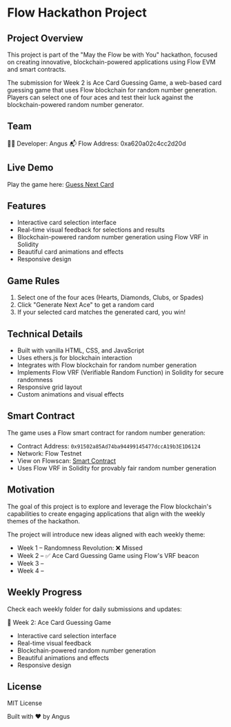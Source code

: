 # Flow Hackathon Project

## Project Overview
This project is part of the "May the Flow be with You" hackathon, focused on creating innovative, blockchain-powered applications using Flow EVM and smart contracts.

The submission for Week 2 is Ace Card Guessing Game, a web-based card guessing game that uses Flow blockchain for random number generation. Players can select one of four aces and test their luck against the blockchain-powered random number generator.

## Team
👨‍💻 Developer: Angus
📬 Flow Address: 0xa620a02c4cc2d20d

## Live Demo
Play the game here: [Guess Next Card](https://may-the-flow-be-with-you-frontend-leaderboard.vercel.app/)

## Features
- Interactive card selection interface
- Real-time visual feedback for selections and results
- Blockchain-powered random number generation using Flow VRF in Solidity
- Beautiful card animations and effects
- Responsive design

## Game Rules
1. Select one of the four aces (Hearts, Diamonds, Clubs, or Spades)
2. Click "Generate Next Ace" to get a random card
3. If your selected card matches the generated card, you win!

## Technical Details
- Built with vanilla HTML, CSS, and JavaScript
- Uses ethers.js for blockchain interaction
- Integrates with Flow blockchain for random number generation
- Implements Flow VRF (Verifiable Random Function) in Solidity for secure randomness
- Responsive grid layout
- Custom animations and visual effects

## Smart Contract
The game uses a Flow smart contract for random number generation:
- Contract Address: `0x91502a85Ad74ba94499145477dccA19b3E1D6124`
- Network: Flow Testnet
- View on Flowscan: [Smart Contract](https://evm-testnet.flowscan.io/address/0x91502a85Ad74ba94499145477dccA19b3E1D6124?tab=contract_source_code)
- Uses Flow VRF in Solidity for provably fair random number generation

## Motivation
The goal of this project is to explore and leverage the Flow blockchain's capabilities to create engaging applications that align with the weekly themes of the hackathon.

The project will introduce new ideas aligned with each weekly theme:

- Week 1 – Randomness Revolution: ❌ Missed
- Week 2 – ✅ Ace Card Guessing Game using Flow's VRF beacon
- Week 3 –
- Week 4 –

## Weekly Progress
Check each weekly folder for daily submissions and updates:

🔁 Week 2: Ace Card Guessing Game
- Interactive card selection interface
- Real-time visual feedback
- Blockchain-powered random number generation
- Beautiful animations and effects
- Responsive design

## License
MIT License

Built with ❤️ by Angus
